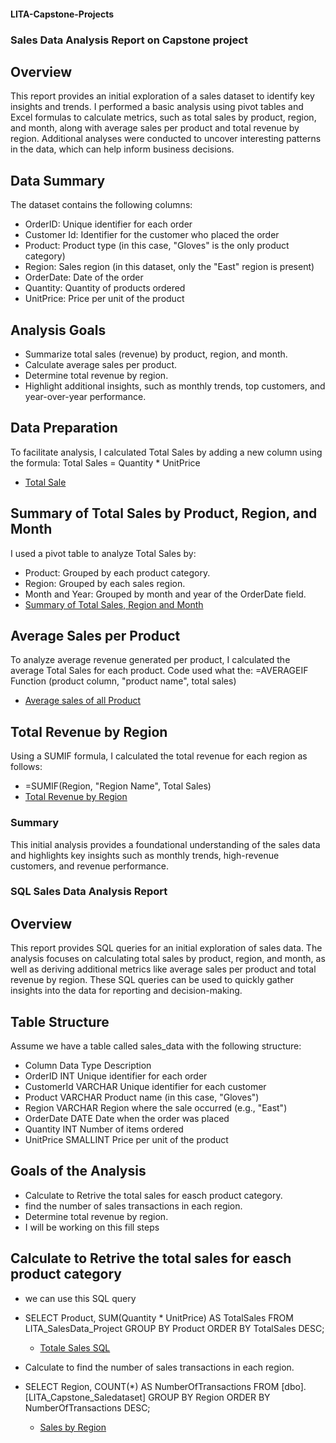 #### LITA-Capstone-Projects
### Sales Data Analysis Report on Capstone project
## Overview
This report provides an initial exploration of a sales dataset to identify key insights and trends. 
I performed a basic analysis using pivot tables and Excel formulas to calculate metrics, 
such as total sales by product, region, and month, along with average sales per product and total revenue by region. 
Additional analyses were conducted to uncover interesting patterns in the data, which can help inform business decisions.

## Data Summary
The dataset contains the following columns:
- OrderID: Unique identifier for each order
- Customer Id: Identifier for the customer who placed the order
- Product: Product type (in this case, "Gloves" is the only product category)
- Region: Sales region (in this dataset, only the "East" region is present)
- OrderDate: Date of the order
- Quantity: Quantity of products ordered
- UnitPrice: Price per unit of the product

## Analysis Goals
- Summarize total sales (revenue) by product, region, and month.
- Calculate average sales per product.
- Determine total revenue by region.
- Highlight additional insights, such as monthly trends, top customers, and year-over-year performance.

## Data Preparation
To facilitate analysis, I calculated Total Sales by adding a new column using the formula:
Total Sales = Quantity * UnitPrice
- [Total Sale](https://github.com/user-attachments/assets/37178c9a-82bb-42ac-8d31-d6769a501c03)

## Summary of Total Sales by Product, Region, and Month
I used a pivot table to analyze Total Sales by:
- Product: Grouped by each product category.
- Region: Grouped by each sales region.
- Month and Year: Grouped by month and year of the OrderDate field.
- [Summary of Total Sales, Region and Month](https://github.com/user-attachments/assets/d25a6e14-b853-44b3-8db0-92241fea2a3b)

## Average Sales per Product
To analyze average revenue generated per product, I calculated the average Total Sales for each product.
Code used what the:
=AVERAGEIF Function (product column, "product name", total sales)
- [Average sales of all Product ](https://github.com/user-attachments/assets/f7002a78-9831-4a18-b9cb-cd6df708c7f5)

## Total Revenue by Region
Using a SUMIF formula, I calculated the total revenue for each region as follows:
- =SUMIF(Region, "Region Name", Total Sales)
- [Total Revenue by Region](https://github.com/user-attachments/assets/1514d496-15a5-4c37-9466-2c5287ef456d)

### Summary
This initial analysis provides a foundational understanding of the sales data and highlights 
key insights such as monthly trends, high-revenue customers, and revenue performance.

### SQL Sales Data Analysis Report
## Overview
This report provides SQL queries for an initial exploration of sales data. 
The analysis focuses on calculating total sales by product, region, and month, 
as well as deriving additional metrics like average sales per product and total revenue by region. 
These SQL queries can be used to quickly gather insights into the data for reporting and decision-making.

## Table Structure
Assume we have a table called sales_data with the following structure:
- Column	Data Type	Description
- OrderID	INT	Unique identifier for each order
- CustomerId	VARCHAR	Unique identifier for each customer
- Product	VARCHAR	Product name (in this case, "Gloves")
- Region	VARCHAR	Region where the sale occurred (e.g., "East")
- OrderDate	DATE	Date when the order was placed
- Quantity	INT	Number of items ordered
- UnitPrice	SMALLINT	Price per unit of the product

## Goals of the Analysis
- Calculate to Retrive the total sales for easch product category.
- find the number of sales transactions in each region.
- Determine total revenue by region.
- I will be working on this fill steps 

## Calculate to Retrive the total sales for easch product category
- we can use this SQL query 
- SELECT 
    Product, 
    SUM(Quantity * UnitPrice) AS TotalSales
FROM 
    LITA_SalesData_Project
GROUP BY 
    Product
ORDER BY 
    TotalSales DESC;
  - [Totale Sales SQL](https://github.com/user-attachments/assets/fcdd5d5b-b259-4474-9ed0-8c1e32fd30dc)

- Calculate to find the number of sales transactions in each region.
- SELECT 
    Region, 
    COUNT(*) AS NumberOfTransactions
FROM 
     [dbo].[LITA_Capstone_Saledataset]
GROUP BY 
    Region
ORDER BY 
    NumberOfTransactions DESC;
  - [Sales by Region](https://github.com/user-attachments/assets/4d9a732e-1667-4dae-ba3c-b75ee2801711)











